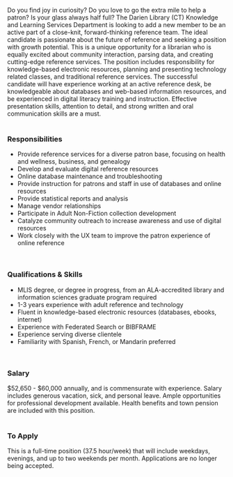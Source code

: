 Do you find joy in curiosity? Do you love to go the extra mile to help a patron? Is your glass always half full? The Darien Library (CT) Knowledge and Learning Services Department is looking to add a new member to be an active part of a close-knit, forward-thinking reference team. The ideal candidate is passionate about the future of reference and seeking a position with growth potential. This is a unique opportunity for a librarian who is equally excited about community interaction, parsing data, and creating cutting-edge reference services. The position includes responsibility for knowledge-based electronic resources, planning and presenting technology related classes, and traditional reference services. The successful candidate will have experience working at an active reference desk, be knowledgeable about databases and web-based information resources, and be experienced in digital literacy training and instruction. Effective presentation skills, attention to detail, and strong written and oral communication skills are a must.
<br />
<br />

### Responsibilities
* Provide reference services for a diverse patron base, focusing on health and wellness, business, and genealogy
* Develop and evaluate digital reference resources
* Online database maintenance and troubleshooting
* Provide instruction for patrons and staff in use of databases and online resources
* Provide statistical reports and analysis
* Manage vendor relationships
* Participate in Adult Non-Fiction collection development
* Catalyze community outreach to increase awareness and use of digital resources
* Work closely with the UX team to improve the patron experience of online reference
<br />

### Qualifications & Skills
* MLIS degree, or degree in progress, from an ALA-accredited library and information sciences graduate program required
* 1-3 years experience with adult reference and technology
* Fluent in knowledge-based electronic resources (databases, ebooks, internet)
* Experience with Federated Search or BIBFRAME
* Experience serving diverse clientele
* Familiarity with Spanish, French, or Mandarin preferred
<br />

### Salary
$52,650 - $60,000 annually, and is commensurate with experience. Salary includes generous vacation, sick, and personal leave. Ample opportunities for professional development available. Health benefits and town pension are included with this position.
<br />
<br />

### To Apply
This is a full-time position (37.5 hour/week) that will include weekdays, evenings, and up to two weekends per month. Applications are no longer being accepted.